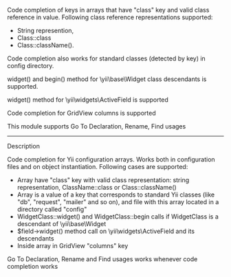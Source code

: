 Code completion of keys in arrays that have "class" key and valid class reference in value.
Following class reference representations supported:
 - String represention, 
 - Class::class
 - Class::className().
 
 Code completion also works for standard classes (detected by key) in config directory. 
 
 widget() and begin() method for \yii\base\Widget class descendants is supported.
 
 widget() method for \yii\widgets\ActiveField is supported 
  
 Code completion for GridView columns is supported
 
 This module supports Go To Declaration, Rename, Find usages
 
 ------------------------------------
 Description
 
 Code completion for Yii configuration arrays. Works both in configuration files and on object instantiation.
 Following cases are supported:
 * Array have "class" key with valid class representation: string representation, ClassName::class or Class::className()
 * Array is a value of a key that corresponds to standard Yii classes (like "db", "request", "mailer" and so on), and file with this array located in a directory called "config"
 * WidgetClass::widget() and WidgetClass::begin calls if WidgetClass is a descendant of \yii\base\Widget
 * $field->widget() method call on \yii\widgets\ActiveField and its descendants
 * Inside array in GridView "columns" key
 
Go To Declaration, Rename and Find usages works whenever code completion works 